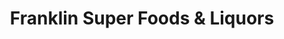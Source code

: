 ---
title: "Franklin Super Foods & Liquors"
url: /chicago/franklin-super-foods-and-liquors/
shop: alcohol
---